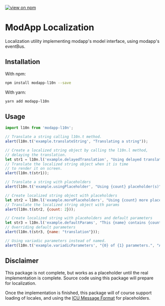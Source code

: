 [![view on npm](http://img.shields.io/npm/v/modapp-l10n.svg)](https://www.npmjs.org/package/modapp-l10n)

# ModApp Localization
Localization utility implementing modapp's model interface, using modapp's eventBus.

## Installation

With npm:
```sh
npm install modapp-l10n --save
```

With yarn:
```sh
yarn add modapp-l10n
```

## Usage

```javascript
import l10n from 'modapp-l10n';

// Translate a string calling l10n.t method.
alert(l10n.t('example.translateString', "Translating a string"));

// Create a localized string object by calling the l10n.l method,
// delaying the translation.
let str1 = l10n.l('example.delayedTranslation', "Using delayed translation");
// Translate the localized string object when it is time
// to render it on screen.
alert(l10n.t(str1));

// Translate a string with placeholders
alert(l10n.t('example.usingPlaceholder', "Using {count} placeholder(s)", {count: 1}));

// Create localized string object with placeholders
let str2 = l10n.l('example.morePlaceholders', "Using {count} more placeholder(s)");
// Translate the localized string object with params
alert(l10n.t(str2, {count: 2}));

// Create localized string with placeholders and default parameters
let str3 = l10n.l('example.defaultParams', "This {name} contains {count} placeholders", {name: "locale string", count: 2});
// Overriding default parameters
alert(l10n.t(str3, {name: "translation"}));

// Using variadic parameters instead of named.
alert(l10n.t('example.variadicParameters', "{0} of {1} parameters.", "An example", "variadic"));
```

## Disclaimer

This package is not complete, but works as a placeholder until the real implementation is complete. Source code using this package will prepare for localization.

Once the implementation is finished, this package will of course support loading of locales, and using the [ICU Message Format](http://userguide.icu-project.org/formatparse/messages) for placeholders.